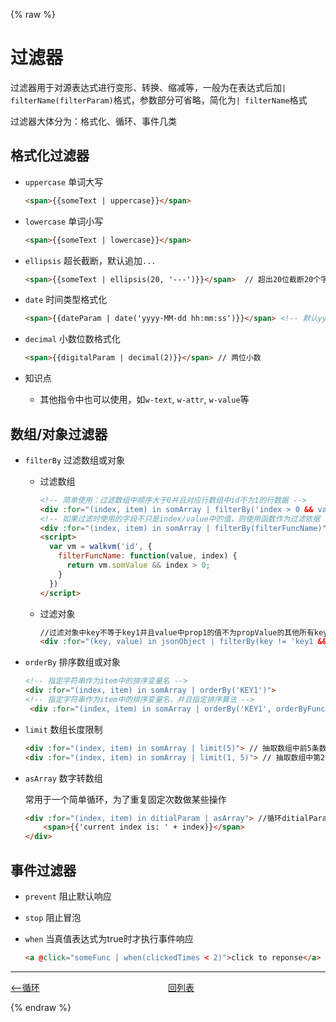 {% raw %}
# 过滤器

过滤器用于对源表达式进行变形、转换、缩减等，一般为在表达式后加`| filterName(filterParam)`格式，参数部分可省略，简化为`| filterName`格式

过滤器大体分为：格式化、循环、事件几类

## 格式化过滤器

- `uppercase`    单词大写

  ```html
  <span>{{someText | uppercase}}</span>
  ```

- `lowercase`      单词小写

  ````html
  <span>{{someText | lowercase}}</span>
  ````

- `ellipsis`           超长截断，默认追加`...`

  ````html
  <span>{{someText | ellipsis(20, '---')}}</span>  // 超出20位截断20个字符并追加---，最后参数可省略，使用默认...
  ````

- `date`               时间类型格式化

  ````html
  <span>{{dateParam | date('yyyy-MM-dd hh:mm:ss')}}</span> <!-- 默认yyyy-MM-dd hh:mm:ss格式，可加入参定制 --> 
  ````

- `decimal`         小数位数格式化

  ````html
  <span>{{digitalParam | decimal(2)}}</span> // 两位小数
  ````

- 知识点
  - 其他指令中也可以使用，如`w-text`, `w-attr`, `w-value`等

  

## 数组/对象过滤器

- `filterBy` 过滤数组或对象

  - 过滤数组

    ````html
    <!-- 简单使用：过滤数组中顺序大于0并且对应行数组中id不为1的行数据 -->
    <div :for="(index, item) in somArray | filterBy('index > 0 && value.id != 1')">
    <!-- 如果过滤时使用的字段不只是index/value中的值，则使用函数作为过滤依据 -->
    <div :for="(index, item) in somArray | filterBy(filterFuncName)">
    <script>
      var vm = walkvm('id', {
        filterFuncName: function(value, index) {
          return vm.somValue && index > 0;
        } 
      })
    </script>
    ````

  - 过滤对象

    ````html
    //过滤对象中key不等于key1并且value中prop1的值不为propValue的其他所有key/value进行循环，常用来循环展示属性类的对象如：{'commName':'商品名称', 'commPrice': 12}
    <div :for="(key, value) in jsonObject | filterBy(key != 'key1 && value.prop1 != 'propValue')">
    ````

- `orderBy` 排序数组或对象

  ```html
  <!-- 指定字符串作为item中的排序变量名 -->
  <div :for="(index, item) in somArray | orderBy('KEY1')">
  <!-- 指定字符串作为item中的排序变量名，并且指定排序算法 -->
   <div :for="(index, item) in somArray | orderBy('KEY1', orderByFunc)">
  ```

- `limit` 数组长度限制

  ````html
  <div :for="(index, item) in somArray | limit(5)"> // 抽取数组中前5条数据 
  <div :for="(index, item) in somArray | limit(1, 5)"> // 抽取数组中第2-5条数据
  ````

- `asArray`      数字转数组

  常用于一个简单循环，为了重复固定次数做某些操作

  ````html
  <div :for="(index, item) in ditialParam | asArray"> //循环ditialParam次
      <span>{{'current index is: ' + index}}</span> 
  </div>
  ````

  

## 事件过滤器

- `prevent` 阻止默认响应

- `stop` 阻止冒泡

- `when` 当真值表达式为true时才执行事件响应

  ````html
  <a @click="someFunc | when(clickedTimes < 2)">click to reponse</a>
  ````

---
<div style="display: flex;font-size: 14px">
  <div style="display: flex;flex:1;align-items: center;">
    <a href="https://gaiyinaizhi.github.io/walkvm/basic/for"><--循环</a>
  </div>
  <div style="display: flex;flex:1;align-items: center;">
    <a href="https://gaiyinaizhi.github.io/walkvm/index">回列表</a>
  </div>
</div>

{% endraw %}